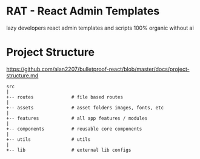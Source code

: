# RAT - React Admin Templates
lazy developers react admin templates and scripts 100% organic without ai

# Project Structure
https://github.com/alan2207/bulletproof-react/blob/master/docs/project-structure.md 

```
src
|
+-- routes              # file based routes
|
+-- assets              # asset folders images, fonts, etc
|
+-- features            # all app features / modules
|
+-- components          # reusable core components
|
+-- utils               # utils
|
+-- lib                 # external lib configs
```
